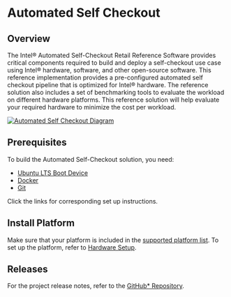 # Automated Self Checkout

## Overview

The Intel® Automated Self-Checkout Retail Reference Software provides critical components required to build and deploy a self-checkout use case using Intel® hardware, software, and other open-source software. This reference implementation provides a pre-configured automated self checkout pipeline that is optimized for Intel® hardware.  The reference solution also includes a set of benchmarking tools to evaluate the workload on different hardware platforms. This reference solution will help evaluate your required hardware to minimize the cost per workload.

[![Automated Self Checkout Diagram](./images/vision-checkout-1.0.png)](./images/vision-checkout-1.0.png)

## Prerequisites

To build the Automated Self-Checkout solution, you need: 

- [Ubuntu LTS Boot Device](https://ubuntu.com/tutorials/install-ubuntu-desktop#3-create-a-bootable-usb-stick)
- [Docker](https://docs.docker.com/engine/install/ubuntu/)
- [Git](https://git-scm.com/download/linux)

Click the links for corresponding set up instructions.

## Install Platform

Make sure that your platform is included in the [supported platform list](./platforms.md). To set up the platform, refer to [Hardware Setup](./hardwaresetup.md).

## Releases

For the project release notes, refer to the [GitHub* Repository](https://github.com/intel-retail/Automated-self-checkout/releases).

